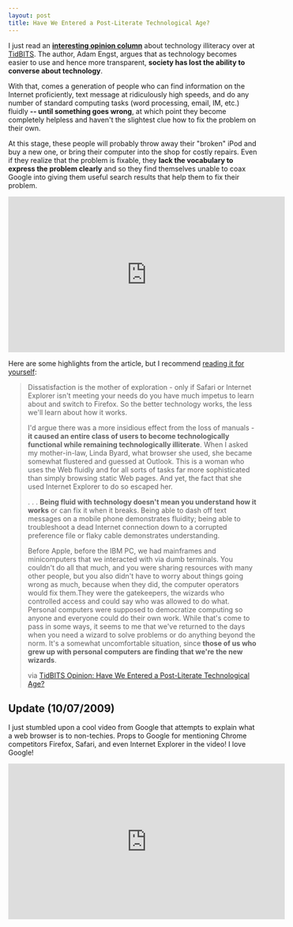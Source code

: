 ```yaml
---
layout: post
title: Have We Entered a Post-Literate Technological Age?
---
```


I just read an **[interesting opinion column](http://db.tidbits.com/article/10493)** about  technology illiteracy over at [TidBITS](http://db.tidbits.com/). The author, Adam Engst, argues that as technology becomes easier to use and hence more transparent, **society has lost the ability to converse about technology**.

With that, comes a generation of people who can find information on the Internet proficiently, text message at ridiculously high speeds, and do any number of standard computing tasks (word processing, email, IM, etc.) fluidly **-- until something goes wrong**, at which point they become completely helpless and haven't the slightest clue how to fix the problem on their own.

At this stage, these people will probably throw away their "broken" iPod and buy a new one, or bring their computer into the shop for costly repairs. Even if they realize that the problem is fixable, they **lack the vocabulary to express the problem clearly** and so they find themselves unable to coax Google into giving them useful search results that help them to fix their problem.

<iframe width="560" height="315" src="http://www.youtube.com/embed/o4MwTvtyrUQ" frameborder="0" allowfullscreen></iframe>

Here are some highlights from the article, but I recommend [reading it for yourself](http://db.tidbits.com/article/10493):

> Dissatisfaction is the mother of exploration - only if Safari or Internet Explorer isn't meeting your needs do you have much impetus to learn about and switch to Firefox. So the better technology works, the less we'll learn about how it works.
>
> I'd argue there was a more insidious effect from the loss of manuals - **it caused an entire class of users to become technologically functional while remaining technologically illiterate**. When I asked my mother-in-law, Linda Byard, what browser she used, she became somewhat flustered and guessed at Outlook. This is a woman who uses the Web fluidly and for all sorts of tasks far more sophisticated than simply browsing static Web pages. And yet, the fact that she used Internet Explorer to do so escaped her.
>
> . . . **Being fluid with technology doesn't mean you understand how it works** or can fix it when it breaks. Being able to dash off text messages on a mobile phone demonstrates fluidity; being able to troubleshoot a dead Internet connection down to a corrupted preference file or flaky cable demonstrates understanding.
>
> Before Apple, before the IBM PC, we had mainframes and minicomputers that we interacted with via dumb terminals. You couldn't do all that much, and you were sharing resources with many other people, but you also didn't have to worry about things going wrong as much, because when they did, the computer operators would fix them.They were the gatekeepers, the wizards who controlled access and could say who was allowed to do what. Personal computers were supposed to democratize computing so anyone and everyone could do their own work. While that's come to pass in some ways, it seems to me that we've returned to the days when you need a wizard to solve problems or do anything beyond the norm. It's a somewhat uncomfortable situation, since **those of us who grew up with personal computers are finding that we're the new wizards**.
>
> via [TidBITS Opinion: Have We Entered a Post-Literate Technological Age?](http://db.tidbits.com/article/10493)

## Update (10/07/2009)

I just stumbled upon a cool video from Google that attempts to explain what a web browser is to non-techies. Props to Google for mentioning Chrome competitors Firefox, Safari, and even Internet Explorer in the video! I love Google!

<iframe width="560" height="315" src="http://www.youtube.com/embed/BrXPcaRlBqo" frameborder="0" allowfullscreen></iframe>